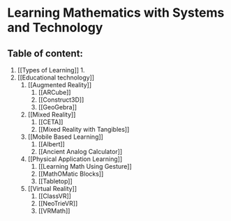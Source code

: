 # Learning Mathematics with Systems and Technology

## Table of content:

1. [[Types of Learning]]
	1. 
2. [[Educational technology]]
	1. [[Augmented Reality]]
		1. [[ARCube]]
		2. [[Construct3D]]
		3. [[GeoGebra]]
	2. [[Mixed Reality]]
		1. [[CETA]]
		2. [[Mixed Reality with Tangibles]]
	3. [[Mobile Based Learning]]
		1. [[Albert]]
		2. [[Ancient Analog Calculator]]
	4. [[Physical Application Learning]]
		1. [[Learning Math Using Gesture]]
		2. [[MathOMatic Blocks]]
		3. [[Tabletop]]
	5. [[Virtual Reality]]
		1. [[ClassVR]]
		2. [[NeoTrieVR]]
		3. [[VRMath]]